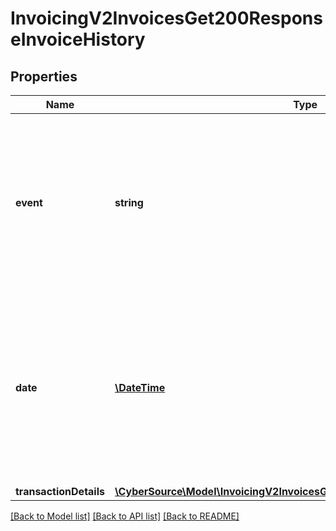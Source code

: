 # InvoicingV2InvoicesGet200ResponseInvoiceHistory

## Properties
Name | Type | Description | Notes
------------ | ------------- | ------------- | -------------
**event** | **string** | The event triggered for the invoice.  Possible values:  - &#x60;CREATE&#x60;  - &#x60;UPDATE&#x60;  - &#x60;SEND&#x60;  - &#x60;RESEND&#x60;  - &#x60;REMINDER&#x60;  - &#x60;PAYMENT&#x60;  - &#x60;CANCEL&#x60; | [optional] 
**date** | [**\DateTime**](Date.md) | The invoice due date. This field is required for creating an invoice. Format: &#x60;YYYY-MM-DD&#x60;, where &#x60;YYYY&#x60; &#x3D; year, &#x60;MM&#x60; &#x3D; month, and &#x60;DD&#x60; &#x3D; day | [optional] 
**transactionDetails** | [**\CyberSource\Model\InvoicingV2InvoicesGet200ResponseTransactionDetails**](InvoicingV2InvoicesGet200ResponseTransactionDetails.md) |  | [optional] 

[[Back to Model list]](../README.md#documentation-for-models) [[Back to API list]](../README.md#documentation-for-api-endpoints) [[Back to README]](../README.md)



